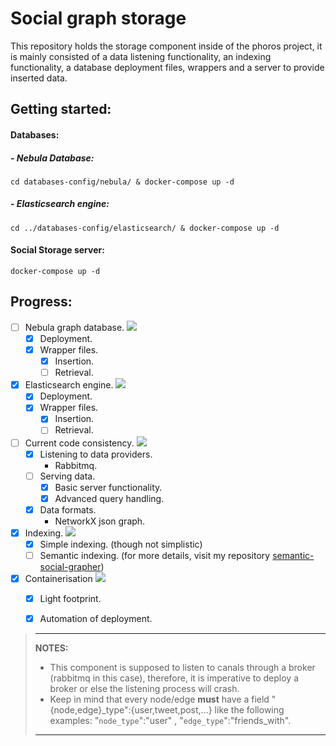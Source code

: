# Social graph storage

 This repository holds the storage component inside of the phoros project, it is mainly consisted of a data listening functionality, an indexing functionality, a database deployment files, wrappers and a server to provide inserted data.

## Getting started:

#### Databases:

##### - Nebula Database:

    cd databases-config/nebula/ & docker-compose up -d

##### - Elasticsearch engine:

    cd ../databases-config/elasticsearch/ & docker-compose up -d

#### Social Storage server:

    docker-compose up -d

## Progress:

 - [ ] Nebula graph database. ![](https://us-central1-progress-markdown.cloudfunctions.net/progress/75)
   - [x] Deployment.
   - [x] Wrapper files.
     - [x] Insertion.
     - [ ] Retrieval.
 - [x] Elasticsearch engine. ![](https://us-central1-progress-markdown.cloudfunctions.net/progress/80)
   - [x] Deployment.
   - [x] Wrapper files.
     - [x] Insertion.
     - [ ] Retrieval.
 - [ ] Current code consistency. ![](https://us-central1-progress-markdown.cloudfunctions.net/progress/75)
   - [x] Listening to data providers.
     - Rabbitmq.
   - [ ] Serving data.
     - [x] Basic server functionality.
     - [x] Advanced query handling.
   - [x] Data formats. 
      - NetworkX json graph.
 - [x] Indexing. ![](https://us-central1-progress-markdown.cloudfunctions.net/progress/75)
   - [x] Simple indexing. (though not simplistic)
   - [ ] Semantic indexing. (for more details, visit my repository [semantic-social-grapher](https://github.com/OmarZOS/semantic-social-grapher)) 
 - [x] Containerisation ![](https://us-central1-progress-markdown.cloudfunctions.net/progress/90)
   - [x] Light footprint.
   - [x] Automation of deployment.



>---
>  **NOTES:**
>   - This component is supposed to listen to canals through a broker (rabbitmq in this case), therefore, it is imperative to deploy a broker or else the listening process will crash. 
>   - Keep in mind that every node/edge **must** have a field "{node,edge}_type":{user,tweet,post,...} like the following examples: "`node_type`":"user" , "`edge_type`":"friends_with". 
>
>---

